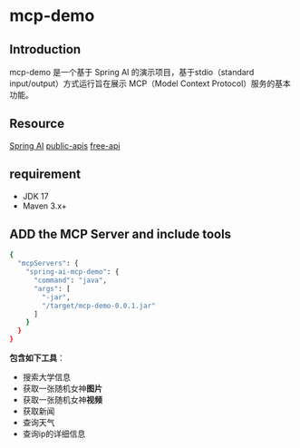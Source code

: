# mcp-demo

## Introduction
mcp-demo 是一个基于 Spring AI 的演示项目，基于stdio（standard input/output）方式运行旨在展示 MCP（Model Context Protocol）服务的基本功能。

## Resource
[Spring AI](https://spring.io/projects/spring-ai)
[public-apis](https://github.com/public-apis/public-apis)
[free-api](https://github.com/fangzesheng/free-api)

## requirement
- JDK 17
- Maven 3.x+

## ADD the MCP Server and include tools

```bash
{
  "mcpServers": {
    "spring-ai-mcp-demo": {
      "command": "java",
      "args": [
        "-jar",
        "/target/mcp-demo-0.0.1.jar"
      ]
    }
  }
}
```

**包含如下工具**：
- 搜索大学信息
- 获取一张随机女神**图片**
- 获取一张随机女神**视频**
- 获取新闻
- 查询天气
- 查询ip的详细信息
